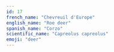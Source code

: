 ```yaml
---
id: 17
french_name: "Chevreuil d'Europe"
english_name: "Roe deer"
spanish_name: "Corzo"
scientific_name: "Capreolus capreolus"
emoji: "deer"
---
```

